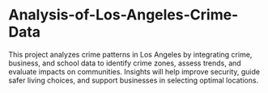 # Analysis-of-Los-Angeles-Crime-Data
This project analyzes crime patterns in Los Angeles by integrating crime, business, and school data to identify crime zones, assess trends, and evaluate impacts on communities. Insights will help improve security, guide safer living choices, and support businesses in selecting optimal locations.
